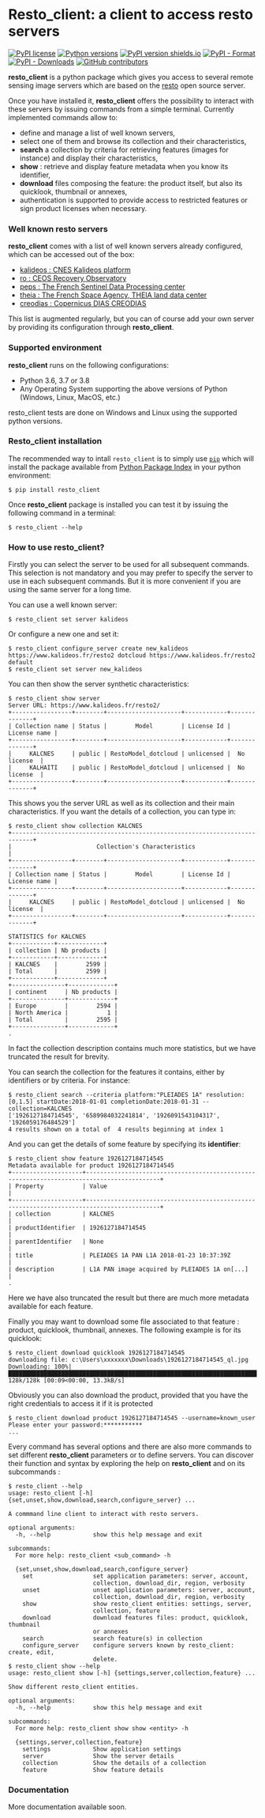 # Resto_client: a client to access resto servers

[![PyPI license](https://img.shields.io/pypi/l/resto_client.svg)](https://pypi.org/project/resto_client/)
[![Python versions](https://img.shields.io/pypi/pyversions/resto_client.svg)](https://pypi.org/project/resto_client/)
[![PyPI version shields.io](https://img.shields.io/pypi/v/resto_client.svg)](https://pypi.org/project/resto_client/)
[![PyPI - Format](https://img.shields.io/pypi/format/resto_client)](https://pypi.org/project/resto_client/)
[![PyPI - Downloads](https://img.shields.io/pypi/dm/resto_client)](https://pypi.org/project/resto_client/)
[![GitHub contributors](https://img.shields.io/github/contributors/CNES/resto_client)](https://github.com/CNES/resto_client/graphs/contributors)

**resto_client** is a python package which gives you access to several remote sensing image servers which are based on the [resto](https://github.com/jjrom/resto/tree/2.x) open source server.

Once you have installed it, **resto_client** offers the possibility to interact with these servers by issuing commands from a simple terminal.
Currently implemented commands allow to:
- define and manage a list of well known servers,
- select one of them and browse its collection and their characteristics,
- **search** a collection by criteria for retrieving features (images for instance) and display their characteristics,
- **show** : retrieve and display feature metadata when you know its identifier,
- **download** files composing the feature: the product itself, but also its quicklook, thumbnail or annexes,
- authentication is supported to provide access to restricted features or sign product licenses when necessary.

### Well known resto servers

**resto_client** comes with a list of well known servers already configured, which can be accessed out of the box:

* [kalideos : CNES Kalideos platform](https://www.kalideos.fr)
* [ro : CEOS Recovery Observatory](https://www.recovery-observatory.org)
* [peps : The French Sentinel Data Processing center](https://peps.cnes.fr)
* [theia : The French Space Agency, THEIA land data center](https://theia.cnes.fr)
* [creodias : Copernicus DIAS CREODIAS](https://www.creodias.eu)


This list is augmented regularly, but you can of course add your own server by providing its configuration through **resto_client**.

### Supported environment

**resto_client** runs on the following configurations:
- Python 3.6, 3.7 or 3.8
- Any Operating System supporting the above versions of Python (Windows, Linux, MacOS, etc.)

resto_client tests are done on Windows and Linux using the supported python versions.


### Resto_client installation

The recommended way to intall `resto_client` is to simply use [`pip`](https://pypi.org/project/pip/) which will install the package available from [Python Package Index](https://pypi.org/project/requests/) in your python environment:

```console
$ pip install resto_client
```

Once **resto_client** package is installed you can test it by issuing the following command in a terminal:

```console
$ resto_client --help
```


### How to use resto_client?

Firstly you can select the server to be used for all subsequent commands. This selection is not 
mandatory and you may prefer to specify the server to use in each subsequent commands. 
But it is more convenient if you are using the same server for a long time. 

You can use a well known server:

```console
$ resto_client set server kalideos
```
Or configure a new one and set it:

```console
$ resto_client configure_server create new_kalideos https://www.kalideos.fr/resto2 dotcloud https://www.kalideos.fr/resto2 default
$ resto_client set server new_kalideos
```

You can then show the server synthetic characteristics:

```console
$ resto_client show server
Server URL: https://www.kalideos.fr/resto2/
+-----------------+--------+---------------------+------------+--------------+
| Collection name | Status |        Model        | License Id | License name |
+-----------------+--------+---------------------+------------+--------------+
|     KALCNES     | public | RestoModel_dotcloud | unlicensed |  No license  |
|     KALHAITI    | public | RestoModel_dotcloud | unlicensed |  No license  |
+-----------------+--------+---------------------+------------+--------------+
```
This shows you the server URL as well as its collection and their main characteristics. If you want the details of a collection, you can type in:

```console
$ resto_client show collection KALCNES
+----------------------------------------------------------------------------+
|                        Collection's Characteristics                        |
+-----------------+--------+---------------------+------------+--------------+
| Collection name | Status |        Model        | License Id | License name |
+-----------------+--------+---------------------+------------+--------------+
|     KALCNES     | public | RestoModel_dotcloud | unlicensed |  No license  |
+-----------------+--------+---------------------+------------+--------------+

STATISTICS for KALCNES
+------------+-------------+
| collection | Nb products |
+------------+-------------+
| KALCNES    |        2599 |
| Total      |        2599 |
+------------+-------------+
+---------------+-------------+
| continent     | Nb products |
+---------------+-------------+
| Europe        |        2594 |
| North America |           1 |
| Total         |        2595 |
+---------------+-------------+
.

```
In fact the collection description contains much more statistics, but we have truncated the result for brevity.

You can search the collection for the features it contains, either by identifiers or by criteria. For instance:

```console
$ resto_client search --criteria platform:"PLEIADES 1A" resolution:[0,1.5] startDate:2018-01-01 completionDate:2018-01-31 --collection=KALCNES
['1926127184714545', '6589984032241814', '1926091543104317', '1926059176484529']
4 results shown on a total of  4 results beginning at index 1
```

And you can get the details of some feature by specifying its **identifier**:

```console
$ resto_client show feature 1926127184714545
Metadata available for product 1926127184714545
+--------------------+-------------------------------------------------------------------------------------------+
| Property           | Value                                                                                     |
+--------------------+-------------------------------------------------------------------------------------------+
| collection         | KALCNES                                                                                   |
| productIdentifier  | 1926127184714545                                                                          |
| parentIdentifier   | None                                                                                      |
| title              | PLEIADES 1A PAN L1A 2018-01-23 10:37:39Z                                                  |
| description        | L1A PAN image acquired by PLEIADES 1A on[...]                                             |
.
```
Here we have also truncated the result but there are much more metadata available for each feature.

Finally you may want to download some file associated to that feature : product, quicklook, thumbnail, annexes.
The following example is for its quicklook:

```console
$ resto_client download quicklook 1926127184714545
downloading file: c:\Users\xxxxxxx\Downloads\1926127184714545_ql.jpg
Downloading: 100%|██████████████████████████████████████████████████████████████████████████████████████████████████████████████████████| 128k/128k [00:09<00:00, 13.3kB/s]
```

Obviously you can also download the product, provided that you have the right credentials to access it if it is protected

```console
$ resto_client download product 1926127184714545 --username=known_user
Please enter your password:***********
...
```

Every command has several options and there are also more commands to set different **resto_client** parameters or to define servers.
You can discover their function and syntax by exploring the help on **resto_client** and on its subcommands
:

```console
$ resto_client --help
usage: resto_client [-h] {set,unset,show,download,search,configure_server} ...

A commmand line client to interact with resto servers.

optional arguments:
  -h, --help            show this help message and exit

subcommands:
  For more help: resto_client <sub_command> -h

  {set,unset,show,download,search,configure_server}
    set                 set application parameters: server, account,
                        collection, download_dir, region, verbosity
    unset               unset application parameters: server, account,
                        collection, download_dir, region, verbosity
    show                show resto_client entities: settings, server,
                        collection, feature
    download            download features files: product, quicklook, thumbnail
                        or annexes
    search              search feature(s) in collection
    configure_server    configure servers known by resto_client: create, edit,
                        delete.
$ resto_client show --help
usage: resto_client show [-h] {settings,server,collection,feature} ...

Show different resto_client entities.

optional arguments:
  -h, --help            show this help message and exit

subcommands:
  For more help: resto_client show show <entity> -h

  {settings,server,collection,feature}
    settings            Show application settings
    server              Show the server details
    collection          Show the details of a collection
    feature             Show feature details

```


### Documentation

More documentation available soon.
